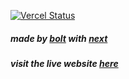 [![Vercel Status](https://deploy-badge.vercel.app/vercel/colorstudiopro)](https://vercel.com/starrus/colorstudiopro)

##### made by [bolt](https://bolt.new) with [next](https://nextjs.org)
##### visit the live website [here](https://colorstudiopro.vercel.app)
